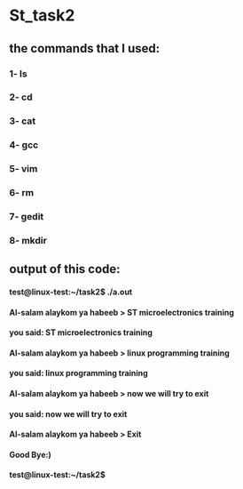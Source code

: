 # St_task2

## the commands that I used:
### 1- ls
### 2- cd
### 3- cat
### 4- gcc
### 5- vim
### 6- rm
### 7- gedit
### 8- mkdir


## output of this code:
####    test@linux-test:~/task2$ ./a.out
####    Al-salam alaykom ya habeeb > ST microelectronics training
####    you said: ST microelectronics training
####    Al-salam alaykom ya habeeb > linux programming training
####    you said: linux programming training
####    Al-salam alaykom ya habeeb > now we will try to exit
####    you said: now we will try to exit
####    Al-salam alaykom ya habeeb > Exit
####    Good Bye:)
####   test@linux-test:~/task2$
